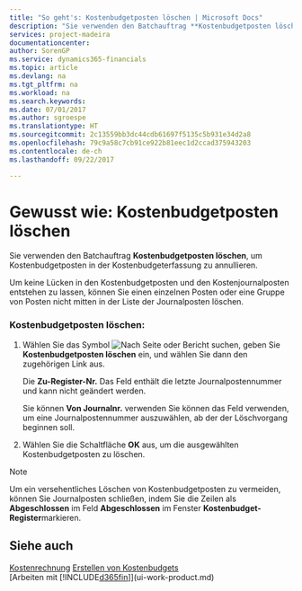 ```yaml
---
title: "So geht's: Kostenbudgetposten löschen | Microsoft Docs"
description: "Sie verwenden den Batchauftrag **Kostenbudgetposten löschen**, um Kostenbudgetposten in der Kostenbudgeterfassung zu annullieren."
services: project-madeira
documentationcenter: 
author: SorenGP
ms.service: dynamics365-financials
ms.topic: article
ms.devlang: na
ms.tgt_pltfrm: na
ms.workload: na
ms.search.keywords: 
ms.date: 07/01/2017
ms.author: sgroespe
ms.translationtype: HT
ms.sourcegitcommit: 2c13559bb3dc44cdb61697f5135c5b931e34d2a8
ms.openlocfilehash: 79c9a58c7cb91ce922b81eec1d2ccad375943203
ms.contentlocale: de-ch
ms.lasthandoff: 09/22/2017

---
```

# <a name="how-to-delete-cost-budget-entries"></a>Gewusst wie: Kostenbudgetposten löschen
Sie verwenden den Batchauftrag **Kostenbudgetposten löschen**, um Kostenbudgetposten in der Kostenbudgeterfassung zu annullieren.  

Um keine Lücken in den Kostenbudgetposten und den Kostenjournalposten entstehen zu lassen, können Sie einen einzelnen Posten oder eine Gruppe von Posten nicht mitten in der Liste der Journalposten löschen.  

### <a name="to-delete-a-cost-budget-entry"></a>Kostenbudgetposten löschen:  

1.  Wählen Sie das Symbol ![Nach Seite oder Bericht suchen](media/ui-search/search_small.png "Symbol Nach Seite oder Bericht suchen"), geben Sie **Kostenbudgetposten löschen** ein, und wählen Sie dann den zugehörigen Link aus.  

    Die **Zu-Register-Nr.** Das Feld  enthält die letzte Journalpostennummer und kann nicht geändert werden.  

    Sie können **Von Journalnr.** verwenden Sie können das Feld  verwenden, um eine Journalpostennummer auszuwählen, ab der der Löschvorgang beginnen soll.  
2.  Wählen Sie die Schaltfläche **OK** aus, um die ausgewählten Kostenbudgetposten zu löschen.  

> [!NOTE]  
>  Um ein versehentliches Löschen von Kostenbudgetposten zu vermeiden, können Sie Journalposten schließen, indem Sie die Zeilen als **Abgeschlossen** im Feld **Abgeschlossen** im Fenster **Kostenbudget-Register**markieren.  

## <a name="see-also"></a>Siehe auch  
[Kostenrechnung](finance-manage-cost-accounting.md)
[Erstellen von Kostenbudgets](finance-create-cost-budgets.md)  
[Arbeiten mit [!INCLUDE[d365fin](includes/d365fin_md.md)]](ui-work-product.md)

